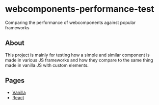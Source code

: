# webcomponents-performance-test
Comparing the performance of webcomponents against popular frameworks

## About
This project is mainly for testing how a simple and similar component is made in various JS frameworks and how they compare to the same thing made in vanilla JS with custom elements.

## Pages

- [Vanilla](https://firestorm980.github.io/webcomponents-performance-test/dist/vanilla/)
- [React](https://firestorm980.github.io/webcomponents-performance-test/dist/react/)
